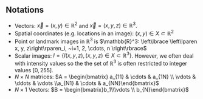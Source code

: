 ## Notations
-   Vectors: $\vec x = (x, y)\in \mathbb{R}^2$ and $\vec x = (x, y, z)\in \mathbb{R}^3$.
-   Spatial coordinates (e.g. locations in an image): $(x, y) \in X\subset \mathbb{R}^2$
-   Point or landmark images in $\mathbb{R}^3$ is $\mathbb{R}^3: \left\lbrace \left\lparen x, y, z\right\rparen_i, ~i=1, 2, \cdots, n  \right\rbrace$
-   Scalar images: $I = \left\lbrace I(x, y, z), (x, y, z) \in X\subset \mathbb{R}^3 \right\rbrace$. However, we often deal with intensity values so the the set of $\mathbb{R}^3$ is often restricted to integer values $[0, 255]$.
-   $N\times N$ matrices: $A = \begin{bmatrix} a_{11} & \cdots & a_{1N} \\                      \vdots & \ddots & \vdots \\a_{N1} & \cdots & a_{NN}\end{bmatrix}$
-   $N\times1$ Vectors: $B = \begin{bmatrix}b_1\\\vdots \\                      b_{N}\end{bmatrix}$